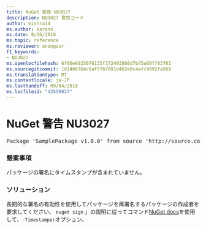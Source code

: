 ```yaml
---
title: NuGet 警告 NU3027
description: NU3027 警告コード
author: mishra14
ms.author: karann
ms.date: 8/16/2018
ms.topic: reference
ms.reviewer: anangaur
f1_keywords:
- NU3027
ms.openlocfilehash: 6f00e6925076135f372493888d7b75a60ff03761
ms.sourcegitcommit: 1d1406764c6af5fb7801d462e0c4afc9092fa569
ms.translationtype: MT
ms.contentlocale: ja-JP
ms.lasthandoff: 09/04/2018
ms.locfileid: "43550837"
---
```

# <a name="nuget-warning-nu3027"></a>NuGet 警告 NU3027

<pre>Package 'SamplePackage v1.0.0' from source 'http://source.com/index.json': The signature should be timestamped to enable long-term signature validity after the certificate has expired.</pre>

### <a name="issue"></a>懸案事項

パッケージの署名にタイムスタンプが含まれていません。


### <a name="solution"></a>ソリューション

長期的な署名の有効性を使用してパッケージを再署名するパッケージの作成者を要求してください、 `nuget sign` 」の説明に従ってコマンド[NuGet docs](https://docs.microsoft.com/en-us/nuget/create-packages/sign-a-package)を使用して、`-Timestamper`オプション。


